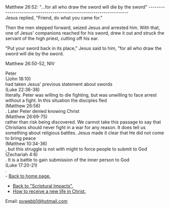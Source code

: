  <head> <title>(PVW) Matthew 26:52: "...for all who draw the sword will die by the sword"</title> <meta content="IE=9" http-equiv="X-UA-Compatible"></meta> <link href="css/page_style.css" rel="stylesheet" type="text/css"></link> </head><body><div class="page_style"> Matthew 26:52: "...for all who draw the sword will die by the sword"
--------------------------------------------------------------------

<div class="p">Jesus replied, "Friend, do what you came for."

Then the men stepped forward, seized Jesus and arrested him. With that, one of Jesus' companions reached for his sword, drew it out and struck the servant of the high priest, cutting off his ear.

"Put your sword back in its place," Jesus said to him, "for all who draw the sword will die by the sword.

 Matthew 26:50-52, NIV</div><div class="p">Peter<div class="footnote">(John 18:10)</div> had taken Jesus' previous statement about swords<div class="footnote">(Luke 22:36-38)</div> literally. Peter was willing to die fighting, but was unwilling to face arrest without a fight. In this situation the disciples fled<div class="footnote">(Matthew 26:56)</div>. Later Peter denied knowing Christ<div class="footnote">(Matthew 26:69-75)</div> rather than risk being discovered. We cannot take this passage to say that Christians should never fight in a war for any reason. It does tell us something about religious battles. Jesus made it clear that He did not come to bring peace<div class="footnote">(Matthew 10:34-36)</div>, but this struggle is not with might to force people to submit to God<div class="footnote">(Zechariah 4:6)</div>. It is a battle to gain submission of the inner person to God<div class="footnote">(Luke 17:20-21)</div>.</div><div class="p" id="footnotes"></div><script src="js/footnotes.js" type="text/javascript"></script> </div>- [Back to home page.](noframesindex.html)
- [Back to "Scriptural Impacts".](impacts.html)
- [How to receive a new life in Christ.](gospel.html)

Email: [pvwebb1@hotmail.com](mailto:pvwebb1@hotmail.com)

